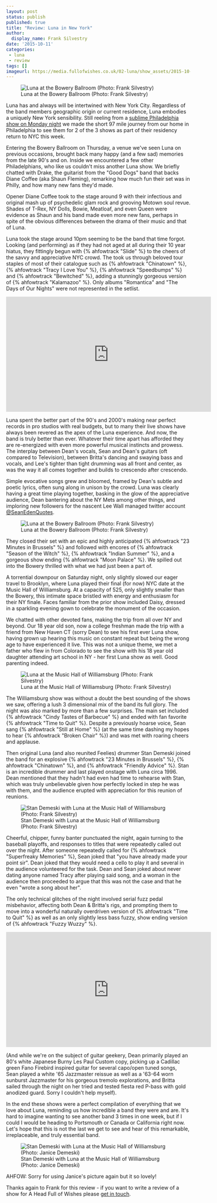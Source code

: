```yaml
---
layout: post
status: publish
published: true
title: "Review: Luna in New York"
author:
  display_name: Frank Silvestry
date: '2015-10-11'
categories:
 - luna
 - review
tags: []
imageurl: https://media.fullofwishes.co.uk/02-luna/show_assets/2015-10-08/2015-10-08-luna-frank-silvestry-004.jpg
---
```

<figure class="caption aligncenter"><img src="https://media.fullofwishes.co.uk/02-luna/show_assets/2015-10-08/2015-10-08-luna-frank-silvestry-004.jpg" alt="Luna at the Bowery Ballroom (Photo: Frank Silvestry)" /><figcaption class="caption-text">Luna at the Bowery Ballroom (Photo: Frank Silvestry)</figcaption></figure>
<p class="lead">Luna has and always will be intertwined with New York City. Regardless of the band members geographic origin or current residence, Luna embodies a uniquely New York sensibility. Still reeling from a <a href="/2015/10/06/review-luna-in-philadelphia/">sublime Philadelphia show on Monday night</a> we made the short 97 mile journey from our home in Philadelphia to see them for 2 of the 3 shows as part of their residency return to NYC this week.</p>

<p>Entering the Bowery Ballroom on Thursday, a venue we've seen Luna on previous occasions, brought back many happy (and a few sad) memories from the late 90's and on. Inside we encountered a few other Philadelphians, who like us couldn't miss another Luna show. We briefly chatted with Drake, the guitarist from the "Good Dogs" band that backs Diane Coffee (aka Shaun Fleming), remarking how much fun their set was in Philly, and how many new fans they'd made.</p>

<p>Opener Diane Coffee took to the stage around 9 with their infectious and original mash up of psychedelic glam rock and grooving Motown soul revue. Shades of T-Rex, NY Dolls, Bowie, Meatloaf, and even Queen were evidence as Shaun and his band made even more new fans, perhaps in spite of the obvious differences between the drama of their music and that of Luna.</p>

<p>Luna took the stage around 10pm seeming to be the band that time forgot. Looking (and performing) as if they had not aged at all during their 10 year hiatus, they fittingly begun with {% ahfowtrack "Slide" %} to the cheers of the savvy and appreciative NYC crowd. The took us through beloved tour staples of most of their catalogue such as {% ahfowtrack "Chinatown" %}, {% ahfowtrack "Tracy I Love You" %}, {% ahfowtrack "Speedbumps" %} and {% ahfowtrack "Bewitched" %}, adding a stunningly gorgeous version of {% ahfowtrack "Kalamazoo" %}.  Only albums "Romantica" and "The Days of Our Nights" were not represented in the setlist.</p>

<iframe width="560" height="315" src="https://www.youtube.com/embed/sAUEnx1dj0k" frameborder="0" allowfullscreen></iframe>

<p>Luna spent the better part of the 90's and 2000's making near perfect records in pro studios with real budgets, but to many their live shows have always been revered as the apex of the Luna experience. And now, the band is truly better than ever. Whatever their time apart has afforded they are re-energized with even more powerful musical instincts and prowess. The interplay between Dean's vocals, Sean and Dean's guitars (oft compared to Television), between Britta's dancing and swaying bass and vocals, and Lee's tighter than tight drumming was all front and center, as was the way it all comes together and builds to crescendo after crescendo.</p>

<p>Simple evocative songs grew and bloomed, framed by Dean's subtle and poetic lyrics, often sung along in unison by the crowd.  Luna was clearly having a great time playing together, basking in the glow of the appreciative audience, Dean bantering about the NY Mets among other things, and imploring new followers for the nascent Lee Wall managed twitter account <a href="http://twitter.com/SeanEdenQuotes">@SeanEdenQuotes</a>.</p>

<figure class="caption aligncenter"><img src="https://media.fullofwishes.co.uk/02-luna/show_assets/2015-10-08/2015-10-08-luna-frank-silvestry-002.jpg" alt="Luna at the Bowery Ballroom (Photo: Frank Silvestry)" /><figcaption class="caption-text">Luna at the Bowery Ballroom (Photo: Frank Silvestry)</figcaption></figure>

<p>They closed their set with an epic and highly anticipated {% ahfowtrack "23 Minutes in Brussels" %} and followed with encores of {% ahfowtrack "Season of the Witch" %}, {% ahfowtrack "Indian Summer" %}, and a gorgeous show ending {% ahfowtrack "Moon Palace" %}. We spilled out into the Bowery thrilled with what we had just been a part of.</p>

<p>A torrential downpour on Saturday night, only slightly slowed our eager travel to Brooklyn, where Luna played their final (for now) NYC date at the Music Hall of Williamsburg.  At a capacity of 525, only slightly smaller than the Bowery, this intimate space bristled with energy and enthusiasm for their NY finale. Faces familiar from the prior show included Daisy, dressed in a sparkling evening gown to celebrate the monument of the occasion.</p>

<p>We chatted with other devoted fans, making the trip from all over NY and beyond. Our 18 year old son, now a college freshman made the trip with a friend from New Haven CT (sorry Dean) to see his first ever Luna show, having grown up hearing this music on constant repeat but being the wrong age to have experienced it live. This was not a unique theme, we met a father who flew in from Colorado to see the show with his 18 year old daughter attending art school in NY - her first Luna show as well. Good parenting indeed.</p>

<figure class="caption aligncenter"><img src="https://media.fullofwishes.co.uk/02-luna/show_assets/2015-10-09/2015-10-09-luna-frank-silvestry-004.jpg" alt="Luna at the Music Hall of Williamsburg (Photo: Frank Silvestry)" /><figcaption class="caption-text">Luna at the Music Hall of Williamsburg (Photo: Frank Silvestry)</figcaption></figure>

<p>The Williamsburg show was without a doubt the best sounding of the shows we saw, offering a lush 3 dimensional mix of the band its full glory.  The night was also marked by more than a few surprises. The main set included {% ahfowtrack "Cindy Tastes of Barbecue" %} and ended with fan favorite {% ahfowtrack "Time to Quit" %}.  Despite a previously hoarse voice, Sean sang {% ahfowtrack "Still at Home" %} (at the same time dashing my hopes to hear {% ahfowtrack "Broken Chair" %}) and was met with roaring cheers and applause.</p>

<p>Then original Luna (and also reunited Feelies) drummer Stan Demeski joined the band for an explosive {% ahfowtrack "23 Minutes in Brussels" %}, {% ahfowtrack "Chinatown" %}, and {% ahfowtrack "Friendly Advice" %}.  Stan is an incredible drummer and last played onstage with Luna circa 1996. Dean mentioned that they hadn't had even had time to rehearse with Stan, which was truly unbelievable given how perfectly locked in step he was with them, and the audience erupted with appreciation for this reunion of reunions.</p>

<figure class="caption aligncenter"><img src="https://media.fullofwishes.co.uk/02-luna/show_assets/2015-10-09/2015-10-09-luna-frank-silvestry-003.jpg" alt="Stan Demeski with Luna at the Music Hall of Williamsburg (Photo: Frank Silvestry)" /><figcaption class="caption-text">Stan Demeski with Luna at the Music Hall of Williamsburg (Photo: Frank Silvestry)</figcaption></figure>

<p>Cheerful, chipper, funny banter punctuated the night, again turning to the baseball playoffs, and responses to titles that were repeatedly called out over the night. After someone repeatedly called for {% ahfowtrack "Superfreaky Memories" %}, Sean joked that "you have already made your point sir". Dean joked that they would need a cello to play it and several in the audience volunteered for the task. Dean and Sean joked about never dating anyone named Tracy after playing said song, and a woman in the audience then proceeded to argue that this was not the case and that he even "wrote a song about her".</p>

<p>The only technical glitches of the night involved serial fuzz pedal misbehavior, affecting both Dean & Britta's rigs, and prompting them to move into a wonderful naturally overdriven version of {% ahfowtrack "Time to Quit" %} as well as an only slightly less bass fuzzy, show ending version of {% ahfowtrack "Fuzzy Wuzzy" %}.</p>

<iframe width="560" height="315" src="https://www.youtube.com/embed/GYEp9lOly08" frameborder="0" allowfullscreen></iframe>

<p>(And while we're on the subject of guitar geekery, Dean primarily played an 80's white Japanese Burny Les Paul Custom copy, picking up a Cadillac green Fano Firebird inspired guitar for several capo/open tuned songs, Sean played a white '65 Jazzmaster reissue as well as a '63-64 worn sunburst Jazzmaster for his gorgeous tremolo explorations, and Britta sailed through the night on her tried and tested fiesta red P-bass with gold anodized guard. Sorry I couldn't help myself).</p>

<p>In the end these shows were a perfect compilation of everything that we love about Luna, reminding us how incredible a band they were and are. It's hard to imagine wanting to see another band 3 times in one week, but if I could I would be heading to Portsmouth or Canada or California right now. Let's hope that this is not the last we get to see and hear of this remarkable, irreplaceable, and truly essential band.</p>

<figure class="caption aligncenter"><img src="https://media.fullofwishes.co.uk/02-luna/show_assets/2015-10-09/2015-10-09-stan-with-luna-janice.jpg" alt="Stan Demeski with Luna at the Music Hall of Williamsburg (Photo: Janice Demeski)" /><figcaption class="caption-text">Stan Demeski with Luna at the Music Hall of Williamsburg (Photo: Janice Demeski)</figcaption></figure>

<p class="text-muted">AHFOW: Sorry for using Janice's picture again but it so lovely!</p>
<p class="text-muted">Thanks again to Frank for this review - if you want to write a review of a show for A Head Full of Wishes please <a href="/about/">get in touch</a>.</p>
